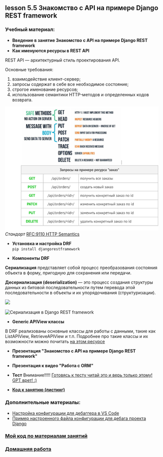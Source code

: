 ## lesson 5.5 Знакомство с API на примере Django REST framework

### Учебный материал:
- **Введение в занятие Знакомство с API на примере Django REST framework**
- **Как именуются ресурсы в REST API**

REST API — архитектурный стиль проектирования API.

Основные требования:

1. взаимодействие клиент-сервер;
2. запросы содержат в себе все необходимое состояние;
3. строгое именование ресурсов;
4. использование семантики HTTP-методов и определенных кодов возврата.

![Как_именуются_ресурсы.png](../lesson_5.5/images/Как_именуются_ресурсы.png) 
<br> *Стандарт* [RFC:9110 HTTP Semantics](https://datatracker.ietf.org/doc/html/rfc9110#name-methods)

- **Установка и настройка DRF**
<br> `pip install djangorestframework`

- **Компоненты DRF**

**Сериализация** представляет собой процесс преобразования состояния объекта в форму, пригодную для сохранения или передачи.

**Десериализация (deserialization)** — это процесс создания структуры данных из битовой последовательности путем перевода этой последовательности в объекты и их упорядочивания (структуризации).

![](https://images.app.goo.gl/mu5dbfYiYGRCgFRq7)

![Сериализация в Django REST framework](https://www.django-rest-framework.org/api-guide/fields/#imagefield)

- **Generic APIView классы**

В DRF реализованы основные классы для работы с данными, такие как ListAPIView, RetrieveAPIView и т.п. Подробнее про такие классы и их возможности можно почитать [на этом ресурсе](https://www.django-rest-framework.org/api-guide/generic-views/)

- **Презентация "Знакомство с API на примере Django REST framework"**
- **Презентация к видео "Работа с ORM"**
- **Тест** Внимание!!!!! [Готовясь к тесту читай это и верь только этому! GPT врет! :)](https://datatracker.ietf.org/doc/html/rfc9110#name-methods)

- **[Код к занятию (листинг)](../DJ_code/orm_advanced)**

### Дополнительные материалы:

- [Настройка конфигурации для дебаггера в VS Code](../lesson_5.1/debug_config)
- [Пример настроенного файла конфигурации для дебага проекта Django](.vscode)

### [Мой код по материалам занятий](../lesson_5.1/dj_proect/)

### [Домашняя работа](../dj-homeworks/2.2-databases-2/)
